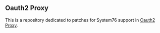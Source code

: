 ## Oauth2 Proxy

This is a repository dedicated to patches for System76 support in
[Oauth2 Proxy](https://github.com/oauth2-proxy/oauth2-proxy).
